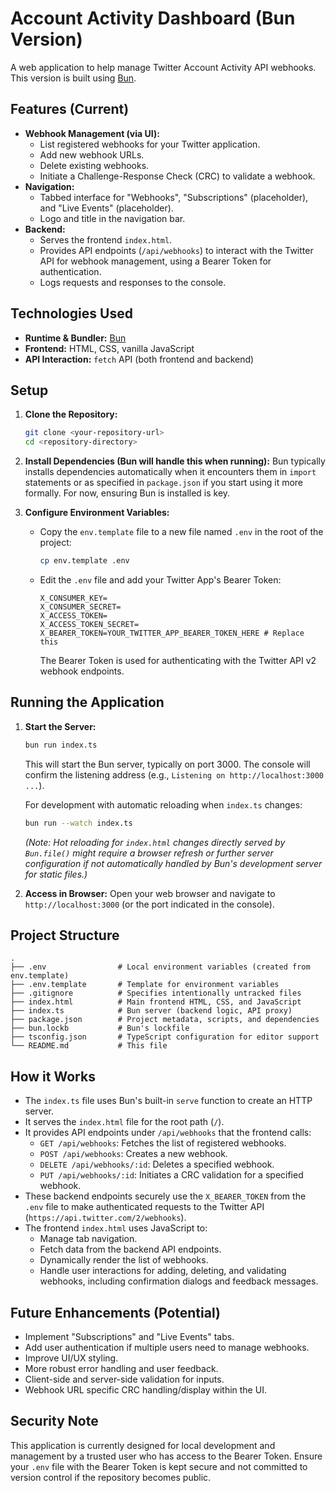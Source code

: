 # Account Activity Dashboard (Bun Version)

A web application to help manage Twitter Account Activity API webhooks. This version is built using [Bun](https://bun.sh/).

## Features (Current)

*   **Webhook Management (via UI):**
    *   List registered webhooks for your Twitter application.
    *   Add new webhook URLs.
    *   Delete existing webhooks.
    *   Initiate a Challenge-Response Check (CRC) to validate a webhook.
*   **Navigation:**
    *   Tabbed interface for "Webhooks", "Subscriptions" (placeholder), and "Live Events" (placeholder).
    *   Logo and title in the navigation bar.
*   **Backend:**
    *   Serves the frontend `index.html`.
    *   Provides API endpoints (`/api/webhooks`) to interact with the Twitter API for webhook management, using a Bearer Token for authentication.
    *   Logs requests and responses to the console.

## Technologies Used

*   **Runtime & Bundler:** [Bun](https://bun.sh/)
*   **Frontend:** HTML, CSS, vanilla JavaScript
*   **API Interaction:** `fetch` API (both frontend and backend)

## Setup

1.  **Clone the Repository:**
    ```bash
    git clone <your-repository-url>
    cd <repository-directory>
    ```

2.  **Install Dependencies (Bun will handle this when running):**
    Bun typically installs dependencies automatically when it encounters them in `import` statements or as specified in `package.json` if you start using it more formally. For now, ensuring Bun is installed is key.

3.  **Configure Environment Variables:**
    *   Copy the `env.template` file to a new file named `.env` in the root of the project:
        ```bash
        cp env.template .env
        ```
    *   Edit the `.env` file and add your Twitter App's Bearer Token:
        ```
        X_CONSUMER_KEY=
        X_CONSUMER_SECRET=
        X_ACCESS_TOKEN=
        X_ACCESS_TOKEN_SECRET=
        X_BEARER_TOKEN=YOUR_TWITTER_APP_BEARER_TOKEN_HERE # Replace this
        ```
        The Bearer Token is used for authenticating with the Twitter API v2 webhook endpoints.

## Running the Application

1.  **Start the Server:**
    ```bash
    bun run index.ts
    ```
    This will start the Bun server, typically on port 3000. The console will confirm the listening address (e.g., `Listening on http://localhost:3000 ...`).

    For development with automatic reloading when `index.ts` changes:
    ```bash
    bun run --watch index.ts
    ```
    *(Note: Hot reloading for `index.html` changes directly served by `Bun.file()` might require a browser refresh or further server configuration if not automatically handled by Bun's development server for static files.)*

2.  **Access in Browser:**
    Open your web browser and navigate to `http://localhost:3000` (or the port indicated in the console).

## Project Structure

```
.
├── .env                # Local environment variables (created from env.template)
├── .env.template       # Template for environment variables
├── .gitignore          # Specifies intentionally untracked files
├── index.html          # Main frontend HTML, CSS, and JavaScript
├── index.ts            # Bun server (backend logic, API proxy)
├── package.json        # Project metadata, scripts, and dependencies
├── bun.lockb           # Bun's lockfile
├── tsconfig.json       # TypeScript configuration for editor support
└── README.md           # This file
```

## How it Works

*   The `index.ts` file uses Bun's built-in `serve` function to create an HTTP server.
*   It serves the `index.html` file for the root path (`/`).
*   It provides API endpoints under `/api/webhooks` that the frontend calls:
    *   `GET /api/webhooks`: Fetches the list of registered webhooks.
    *   `POST /api/webhooks`: Creates a new webhook.
    *   `DELETE /api/webhooks/:id`: Deletes a specified webhook.
    *   `PUT /api/webhooks/:id`: Initiates a CRC validation for a specified webhook.
*   These backend endpoints securely use the `X_BEARER_TOKEN` from the `.env` file to make authenticated requests to the Twitter API (`https://api.twitter.com/2/webhooks`).
*   The frontend `index.html` uses JavaScript to:
    *   Manage tab navigation.
    *   Fetch data from the backend API endpoints.
    *   Dynamically render the list of webhooks.
    *   Handle user interactions for adding, deleting, and validating webhooks, including confirmation dialogs and feedback messages.

## Future Enhancements (Potential)

*   Implement "Subscriptions" and "Live Events" tabs.
*   Add user authentication if multiple users need to manage webhooks.
*   Improve UI/UX styling.
*   More robust error handling and user feedback.
*   Client-side and server-side validation for inputs.
*   Webhook URL specific CRC handling/display within the UI.

## Security Note

This application is currently designed for local development and management by a trusted user who has access to the Bearer Token. Ensure your `.env` file with the Bearer Token is kept secure and not committed to version control if the repository becomes public.
